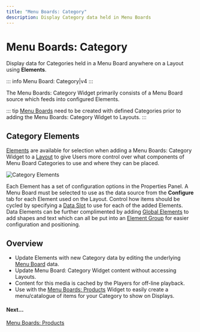 ```yaml
---
title: "Menu Boards: Category"
description: Display Category data held in Menu Boards
---
```


# Menu Boards: Category

Display data for Categories held in a Menu Board anywhere on a Layout using **Elements**.

::: info
Menu Board: Category|v4
:::

The Menu Boards: Category Widget primarily consists of a Menu Board source which feeds into configured Elements.

::: tip
[Menu Boards](media_menuboards.html) need to be created with defined Categories prior to adding the Menu Boards: Category Widget to Layouts.
:::

## Category Elements

[Elements](layouts_editor#content-data-widgets-and-elements) are available for selection when adding a Menu Boards: Category Widget to a [Layout](layouts_editor.html) to give Users more control over what components of Menu Board Categories to use and where they can be placed.

![Category Elements](/img/v4_media_modules_category_elements.png)

Each Element has a set of configuration options in the Properties Panel. A Menu Board must be selected to use as the data source from the **Configure** tab for each Element used on the Layout. Control how items should be cycled by specifying a [Data Slot](layouts_editor.html#content-data-slots) to use for each of the added Elements. Data Elements can be further complimented by adding [Global Elements](layouts_editor.html#content-global-elements) to add shapes and text which can all be put into an [Element Group](layouts_editor.html#content-grouping-elements) for easier configuration and positioning.

## Overview

- Update Elements with new Category data by editing the underlying [Menu Board](media_menuboards.html#content-create-and-configure-categories) data.
- Update Menu Board: Category Widget content without accessing Layouts.
- Content for this media is cached by the Players for off-line playback.
- Use with the [Menu Boards: Products](media_module_menuboards_products.html) Widget to easily create a menu/catalogue of items for your Category to show on Displays.

#### Next...

[Menu Boards: Products](media_module_menuboards_products.html) 